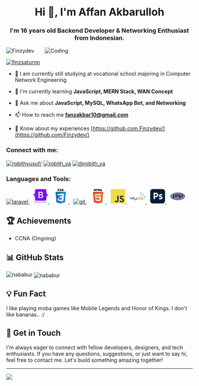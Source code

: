 

<h1 align="center">Hi 👋, I'm Affan Akbarulloh</h1>
<h3 align="center">I'm 16 years  old Backend Developer & Networking Enthusiast from Indonesian.</h3>

<img align="right" alt="Coding" width="400" src="https://cdn.dribbble.com/users/1162077/screenshots/3848914/programmer.gif" >
<p align="left"> <img src="https://komarev.com/ghpvc/?username=Finzydev&label=Profile%20views&color=0e75b6&style=flat" alt="Finzydev" /> </p>

<p align="left"> <a href="https://instagram.com/Finzydev" target="blank"><img src="https://img.shields.io/badge/FOLLOW-%40FINZSATURNN-lightgrey?style=for-the-badge" alt="finzsaturnn" /></a> </p>

- 🔭 I am currently still studying at vocational school majoring in Computer Network Engineering

- 🌱 I'm currently learning **JavaScript, MERN Stack, WAN Concept**

- 💬 Ask me about **JavaScript, MySQL, WhatsApp Bot, and Networking**

- 📫 How to reach me **fanzakbar10@gmail.com**

- 📄 Know about my experiences [https://github.com.Finzydev/](https://github.com/Finzydev/)

  
<h3 align="left">Connect with me:</h3>
<p align="left">
<a href="www.linkedin.com/in/
affan-akbarulloh" target="blank"><img align="center" src="https://raw.githubusercontent.com/rahuldkjain/github-profile-readme-generator/master/src/images/icons/Social/linked-in-alt.svg" alt="robithyusuf/" height="30" width="40" /></a>
<a href="https://instagram.com/Finzydev" target="blank"><img align="center" src="https://raw.githubusercontent.com/rahuldkjain/github-profile-readme-generator/master/src/images/icons/Social/instagram.svg" alt="robith_ya" height="30" width="40" /></a>
<a href="https://www.tiktok.com/" target="blank"><img align="center" src="https://seeklogo.com/images/T/tiktok-logo-DA8B60CAD7-seeklogo.com.png" alt="@robith_ya" height="30" width="30" /></a>
</p>

<h3 align="left">Languages and Tools:</h3>
<p align="left"> 
   <a href="https://laravel.com/" target="_blank" rel="noreferrer" style="margin-right: 10px;"> 
    <img src="https://download.logo.wine/logo/Laravel/Laravel-Logo.wine.png" alt="laravel" width="40" height="40"/> 
  </a> 
  <a href="https://getbootstrap.com" target="_blank" rel="noreferrer" style="margin-right: 10px;"> 
    <img src="https://raw.githubusercontent.com/devicons/devicon/master/icons/bootstrap/bootstrap-original-wordmark.svg" alt="bootstrap" width="40" height="40"/> 
  </a> 
  <a href="https://www.w3schools.com/css/" target="_blank" rel="noreferrer" style="margin-right: 10px;"> 
    <img src="https://raw.githubusercontent.com/devicons/devicon/master/icons/css3/css3-original-wordmark.svg" alt="css3" width="40" height="40"/> 
  </a> 
  <a href="https://git-scm.com/" target="_blank" rel="noreferrer" style="margin-right: 10px;"> 
    <img src="https://www.vectorlogo.zone/logos/git-scm/git-scm-icon.svg" alt="git" width="40" height="40"/> 
  </a> 
  <a href="https://www.w3.org/html/" target="_blank" rel="noreferrer" style="margin-right: 10px;"> 
    <img src="https://raw.githubusercontent.com/devicons/devicon/master/icons/html5/html5-original-wordmark.svg" alt="html5" width="40" height="40"/> 
  </a> 
  <a href="https://developer.mozilla.org/en-US/docs/Web/JavaScript" target="_blank" rel="noreferrer" style="margin-right: 10px;"> 
    <img src="https://raw.githubusercontent.com/devicons/devicon/master/icons/javascript/javascript-original.svg" alt="javascript" width="40" height="40"/> 
  </a> 
 
  <a href="https://www.mysql.com/" target="_blank" rel="noreferrer" style="margin-right: 10px;"> 
    <img src="https://raw.githubusercontent.com/devicons/devicon/master/icons/mysql/mysql-original-wordmark.svg" alt="mysql" width="40" height="40"/> 
  </a> 
  <a href="https://www.photoshop.com/en" target="_blank" rel="noreferrer" style="margin-right: 10px;"> 
    <img src="https://raw.githubusercontent.com/devicons/devicon/master/icons/photoshop/photoshop-plain.svg" alt="photoshop" width="40" height="40"/> 
  </a> 
  <a href="https://www.php.net" target="_blank" rel="noreferrer"> 
    <img src="https://raw.githubusercontent.com/devicons/devicon/master/icons/php/php-original.svg" alt="php" width="40" height="40"/> 
  </a> 
</p>


## 🏆 Achievements

- CCNA (Ongoing)

## 📊 GitHub Stats 

<p><img align="left" src="https://github-readme-stats.vercel.app/api/top-langs?username=Finzydev&show_icons=true&locale=en&layout=compact" alt="nababur" /></p>

<p>&nbsp;<img align="center" src="https://github-readme-stats.vercel.app/api?username=Finzydev&show_icons=true&locale=en" alt="nababur" /></p>

## 💡 Fun Fact

I like playing moba games like Mobile Legends and Honor of Kings. I don't like bananas.. :/

## 📧 Get in Touch

I'm always eager to connect with fellow developers, designers, and tech enthusiasts. If you have any questions, suggestions, or just want to say hi, feel free to contact me. Let's build something amazing together!

---


[![](https://visitcount.itsvg.in/api?id=Finzydev&label=Profile%20Views&color=4&icon=2&pretty=false)](https://visitcount.itsvg.in)

